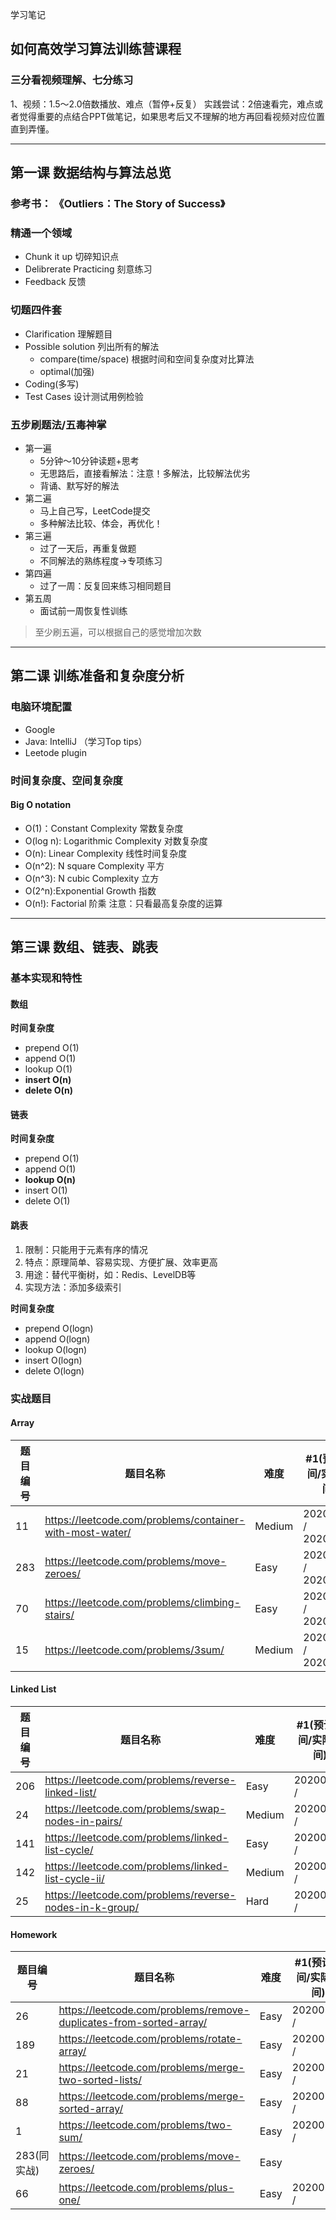 学习笔记

## 如何高效学习算法训练营课程

### 三分看视频理解、七分练习
1、视频：1.5～2.0倍数播放、难点（暂停+反复）
实践尝试：2倍速看完，难点或者觉得重要的点结合PPT做笔记，如果思考后又不理解的地方再回看视频对应位置直到弄懂。

---

## 第一课 数据结构与算法总览

### 参考书： 《Outliers：The Story of Success》

### 精通一个领域
- Chunk it up 切碎知识点
- Delibrerate Practicing 刻意练习
- Feedback 反馈

### 切题四件套
- Clarification 理解题目
- Possible solution 列出所有的解法
   - compare(time/space) 根据时间和空间复杂度对比算法
   - optimal(加强)
- Coding(多写)
- Test Cases 设计测试用例检验

### 五步刷题法/五毒神掌
- 第一遍
   - 5分钟～10分钟读题+思考
   - 无思路后，直接看解法：注意！多解法，比较解法优劣
   - 背诵、默写好的解法
- 第二遍
   - 马上自己写，LeetCode提交
   - 多种解法比较、体会，再优化！
- 第三遍
   - 过了一天后，再重复做题
   - 不同解法的熟练程度->专项练习
- 第四遍
   - 过了一周：反复回来练习相同题目
- 第五周
   - 面试前一周恢复性训练

> 至少刷五遍，可以根据自己的感觉增加次数

---

## 第二课 训练准备和复杂度分析

### 电脑环境配置
- Google
- Java: IntelliJ （学习Top tips）
- Leetode plugin

### 时间复杂度、空间复杂度
#### Big O notation
- O(1)：Constant Complexity 常数复杂度
- O(log n): Logarithmic Complexity 对数复杂度
- O(n): Linear  Complexity 线性时间复杂度
- O(n^2): N square Complexity 平方
- O(n^3): N cubic Complexity 立方
- O(2^n):Exponential Growth 指数
- O(n!): Factorial 阶乘
注意：只看最高复杂度的运算

---

## 第三课 数组、链表、跳表
### 基本实现和特性
#### 数组
**时间复杂度**
- prepend  O(1)
- append   O(1)
- lookup   O(1)
- **insert O(n)**
- **delete O(n)**

#### 链表
**时间复杂度**
- prepend  O(1)
- append   O(1)
- **lookup   O(n)**
- insert O(1)
- delete O(1)

#### 跳表
1. 限制：只能用于元素有序的情况
2. 特点：原理简单、容易实现、方便扩展、效率更高
3. 用途：替代平衡树，如：Redis、LevelDB等
4. 实现方法：添加多级索引

**时间复杂度**
- prepend  O(logn)
- append   O(logn)
- lookup   O(logn)
- insert O(logn)
- delete O(logn)

### 实战题目

#### Array
|题目编号| 题目名称   | 难度| #1(预计时间/实际时间)  | #2  | #3   | #4 | #5 |
|------ | ----      | ----|----                |----  |----  |----| ---- | 
|11     | https://leetcode.com/problems/container-with-most-water/  | Medium  |20200810 / 20200810 | 20200810 / 20200810 | 20200811 / | 20200818 / |  |
|283    | https://leetcode.com/problems/move-zeroes/   |   Easy   |20200810 / 20200810| 20200810 / 20200810 | 20200811 / | 20200818 /| |
|70     | https://leetcode.com/problems/climbing-stairs/    |   Easy  |20200810 / 20200810 | 20200810 / 20200810 |20200811 / | 20200818 /| |
|15     | https://leetcode.com/problems/3sum/ | Medium | 20200810 / 20200810| 20200810 / 20200810 | 20200811 / | 20200818 /| |

#### Linked List
|题目编号| 题目名称   | 难度| #1(预计时间/实际时间)  | #2 | #3 | #4 | #5  |
|------ | ----      | ----|----                |----  |----  |----| ---- | 
|206        |https://leetcode.com/problems/reverse-linked-list/   |  Easy   |20200811 /  | | | | | 
|24          |https://leetcode.com/problems/swap-nodes-in-pairs/ | Medium  |20200811 /   | | | | |  
|141        |https://leetcode.com/problems/linked-list-cycle/  | Easy  |20200811 /   | | | | |  
|142        |https://leetcode.com/problems/linked-list-cycle-ii/ | Medium  |20200811 /    | | | | | 
|25          |https://leetcode.com/problems/reverse-nodes-in-k-group/  | Hard |20200812 /   | | | | |  

#### Homework
|题目编号| 题目名称   | 难度| #1(预计时间/实际时间)  | #2 | #3 | #4 | #5 
|------ | ----      | ----|----                |----  |----  |----| ---- | 
|26          |https://leetcode.com/problems/remove-duplicates-from-sorted-array/ | Easy  |20200812 /   | | | | |  
|189        |https://leetcode.com/problems/rotate-array/  | Easy  |20200812 /  | | | | |   
|21          |https://leetcode.com/problems/merge-two-sorted-lists/  | Easy  |20200812 /  | | | | |   
|88          |https://leetcode.com/problems/merge-sorted-array/  | Easy  |20200813 /  | | | | |   
|1            |https://leetcode.com/problems/two-sum/  | Easy  |20200813 /  | | | | |    
|283(同实战) | https://leetcode.com/problems/move-zeroes/   |   Easy   | | | | | | | 
|66           |https://leetcode.com/problems/plus-one/ | Easy  |20200813 /  | | | | |   
